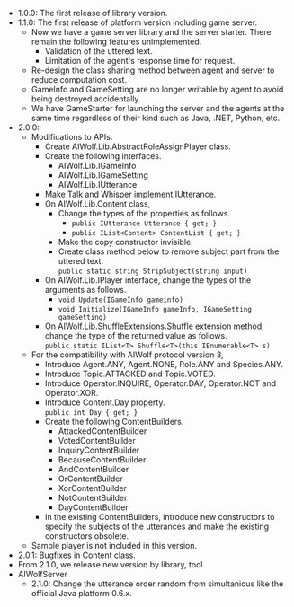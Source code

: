 * 1.0.0: The first release of library version.
* 1.1.0: The first release of platform version including game server.
  * Now we have a game server library and the server starter.
There remain the following features unimplemented.
    * Validation of the uttered text.
    * Limitation of the agent's response time for request.
  * Re-design the class sharing method between agent and server
to reduce computation cost.
  * GameInfo and GameSetting are no longer writable by agent
to avoid being destroyed accidentally.
  * We have GameStarter for launching the server and the agents at the same time
regardless of their kind such as Java, .NET, Python, etc.
* 2.0.0:
  * Modifications to APIs.
    * Create AIWolf.Lib.AbstractRoleAssignPlayer class.
    * Create the following interfaces.
      * AIWolf.Lib.IGameInfo
      * AIWolf.Lib.IGameSetting
      * AIWolf.Lib.IUtterance
    * Make Talk and Whisper implement IUtterance.
    * On AIWolf.Lib.Content class,
      * Change the types of the properties as follows.
        * `public IUtterance Utterance { get; }`
        * `public IList<Content> ContentList { get; }`
      * Make the copy constructor invisible.
      * Create class method below to remove subject part from the uttered text.  
        `public static string StripSubject(string input)`
    * On AIWolf.Lib.IPlayer interface, change the types of the arguments as follows.
        * `void Update(IGameInfo gameinfo)`
        * `void Initialize(IGameInfo gameInfo, IGameSetting gameSetting)`
    * On AIWolf.Lib.ShuffleExtensions.Shuffle extension method,
      change the type of the returned value as follows.  
      `public static IList<T> Shuffle<T>(this IEnumerable<T> s)`
  * For the compatibility with AIWolf protocol version 3,
    * Introduce Agent.ANY, Agent.NONE, Role.ANY and Species.ANY.
    * Introduce Topic.ATTACKED and Topic.VOTED.
    * Introduce Operator.INQUIRE, Operator.DAY, Operator.NOT and Operator.XOR.
    * Introduce Content.Day property.  
      `public int Day { get; }`
    * Create the following ContentBuilders.
      * AttackedContentBuilder
      * VotedContentBuilder
      * InquiryContentBuilder
      * BecauseContentBuilder
      * AndContentBuilder
      * OrContentBuilder
      * XorContentBuilder
      * NotContentBuilder
      * DayContentBuilder
    * In the existing ContentBuilders,
      introduce new constructors to specify the subjects of the utterances
      and make the existing constructors obsolete.
  * Sample player is not included in this version.
* 2.0.1: Bugfixes in Content class.
* From 2.1.0, we release new version by library, tool.
* AIWolfServer
  * 2.1.0: Change the utterance order random from simultanious like the official Java platform 0.6.x.
